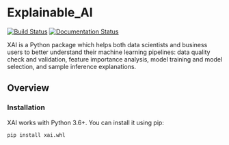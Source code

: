 Explainable_AI
==============

[![Build Status](https://jenkins.ml.only.sap/buildStatus/icon?job=Explainable_AI%2Fmaster)](https://jenkins.ml.only.sap/job/Explainable_AI/job/master/)
[![Documentation Status](https://readthedocs.org/projects/ansicolortags/badge/?version=latest?style=flat)](https://github.wdf.sap.corp/pages/ML-Leonardo/Explainable_AI/)

XAI is a Python package which helps both data scientists and business users 
to better understand their machine learning pipelines:
data quality check and validation, feature importance analysis, 
model training and model selection, and sample inference explanations. 


Overview
---------

### Installation ###

XAI works with Python 3.6+. You can install it using pip:

````
pip install xai.whl

````


